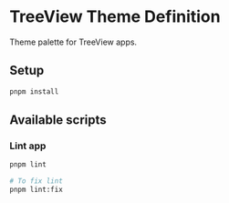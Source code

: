 # TreeView Theme Definition

Theme palette for TreeView apps.

## Setup

```bash
pnpm install
```

## Available scripts

### Lint app

```bash
pnpm lint

# To fix lint
pnpm lint:fix
```
